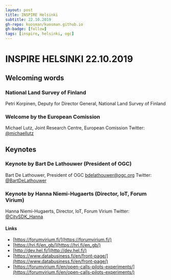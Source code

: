 ```yaml
---
layout: post
title: INSPIRE Helsinki
subtitle: 22.10.2019
gh-repo: kuosman/kuosman.github.io
gh-badge: [follow]
tags: [inspire, helsinki, ogc]
---
```


# INSPIRE HELSINKI 22.10.2019

## Welcoming words

### National Land Survey of Finland

Petri Korpinen, Deputy for Director General, National Land Survey of Finland

### Welcome by the European Comission

Michael Lutz, Joint Research Centre, European Comission
Twitter: [@michaellutz](https://twitter.com/michellutz)

## Keynotes

### Keynote by Bart De Lathouwer (President of OGC)

Bart De Lathouwer, President of OGC
bdelathouwer@ogc.org
Twitter: [@BartDeLathouwer](https://twitter.com/BartDeLathouwer)

### Keynote by Hanna Niemi-Hugaerts (Director, IoT, Forum Virium)

Hanna Niemi-Hugaerts, Director, IoT, Forum Virium
Twitter: [@CitySDK_Hanna](https://twitter.com/CitySDK_Hanna)

#### Links

* [https://forumvirium.fi/](https://forumvirium.fi/)
* [https://hri.fi/en_gb/](https://hri.fi/en_gb/)
* [http://dev.hel.fi/](http://dev.hel.fi/)
* [https://www.databusiness.fi/en/front-page/](https://www.databusiness.fi/en/front-page/)
* [https://forumvirium.fi/en/open-calls-pilots-experiments/](https://forumvirium.fi/en/open-calls-pilots-experiments/)

